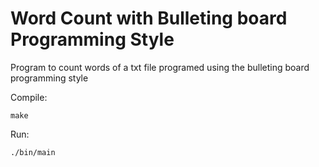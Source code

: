 # Word Count with Bulleting board Programming Style

Program to count words of a txt file programed using the bulleting board programming style

Compile:

    make
       
Run:
    
    ./bin/main
